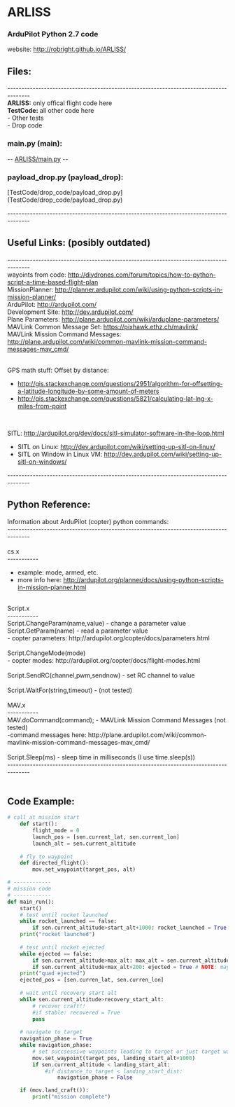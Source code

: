 # ARLISS
### ArduPilot Python 2.7 code

website: http://robright.github.io/ARLISS/

## Files:

 -------------------------------------------------------------------------------------- <br />
<b>ARLISS:</b> only offical flight code here <br />
<b>TestCode:</b> all other code here <br />
	- Other tests <br />
	- Drop code <br />



### main.py (main):

-- [ARLISS/main.py](ARLISS/main.py) --

### payload_drop.py (payload_drop):

[TestCode/drop_code/payload_drop.py] (TestCode/drop_code/payload_drop.py)

 -------------------------------------------------------------------------------------- <br />

## Useful Links: (posibly outdated)

 -------------------------------------------------------------------------------------- <br />
wayoints from code: http://diydrones.com/forum/topics/how-to-python-script-a-time-based-flight-plan <br />
MissionPlanner: http://planner.ardupilot.com/wiki/using-python-scripts-in-mission-planner/ <br />
ArduPilot: http://ardupilot.com/ <br />
Development Site: http://dev.ardupilot.com/ <br />
Plane Parameters: http://plane.ardupilot.com/wiki/arduplane-parameters/ <br />
MAVLink Common Message Set: https://pixhawk.ethz.ch/mavlink/ <br />
MAVLink Mission Command Messages: http://plane.ardupilot.com/wiki/common-mavlink-mission-command-messages-mav_cmd/ <br />
<br />

GPS math stuff: Offset by distance: <br />
 - http://gis.stackexchange.com/questions/2951/algorithm-for-offsetting-a-latitude-longitude-by-some-amount-of-meters <br />
 - http://gis.stackexchange.com/questions/5821/calculating-lat-lng-x-miles-from-point <br />
<br />

SITL: http://ardupilot.org/dev/docs/sitl-simulator-software-in-the-loop.html <br />
 - SITL on Linux: http://dev.ardupilot.com/wiki/setting-up-sitl-on-linux/ <br />
 - SITL on Window in Linux VM: http://dev.ardupilot.com/wiki/setting-up-sitl-on-windows/ <br />

 -------------------------------------------------------------------------------------- <br />

## Python Reference:

Information about ArduPilot (copter) python commands:<br />
--------------------------------------------------------------------------------------<br />
<br />
cs.x<br />
-----------<br />
- example: mode, armed, etc.<br />
- more info here: http://ardupilot.org/planner/docs/using-python-scripts-in-mission-planner.html<br />
<br />
Script.x<br />
-----------<br />
Script.ChangeParam(name,value) - change a parameter value<br />
Script.GetParam(name) - read a parameter value<br />
- copter parameters: http://ardupilot.org/copter/docs/parameters.html<br />
<br />
Script.ChangeMode(mode)<br />
- copter modes: http://ardupilot.org/copter/docs/flight-modes.html<br />
<br />
Script.SendRC(channel,pwm,sendnow) - set RC channel to value<br />
<br />
Script.WaitFor(string,timeout) - (not tested)<br />
<br />
MAV.x<br />
-----------<br />
MAV.doCommand(command);  - MAVLink Mission Command Messages (not tested)<br />
-command messages here: http://plane.ardupilot.com/wiki/common-mavlink-mission-command-messages-mav_cmd/<br />
<br />
Script.Sleep(ms) - sleep time in milliseconds (I use time.sleep(s))<br />
 -------------------------------------------------------------------------------------- <br />
 <br />
 
## Code Example:

```python
# call at mission start
	def start():
		flight_mode = 0
		launch_pos = [sen.current_lat, sen.current_lon]
		launch_alt = sen.current_altitude
	
	# fly to waypoint
	def directed_flight():
		mov.set_waypoint(target_pos, alt)

# ------------
# mission code
# ------------
def main_run():
	start()
	# test until rocket launched
	while rocket_launched == false:
		if sen.current_altitude>start_alt+1000: rocket_launched = True
	print("rocket launched")
	
	# test until rocket ejected
	while ejected == false:
		if sen.current_altitude>max_alt: max_alt = sen.current_altitude
		if sen.current_altitude<max_alt+200: ejected = True # NOTE: maybe use accelerometer
	print("quad ejected")
	ejected_pos = [sen.curren_lat, sen.curren_lon]
	
	# wait until recovery start alt
	while sen.current_altitude>recovery_start_alt:
		# recover craft!!
		#if stable: recovered = True
		pass
	
	# navigate to target
	navigation_phase = True
	while navigation_phase:
		# set succsessive waypoints leading to target or just target waypoint??
		mov.set_waypoint(target_pos, landing_start_alt+1000)
		if sen.current_altitude < landing_start_alt:
			#if distance_to_target < landing_start_dist:
				navigation_phase = False

	if (mov.land_craft()):
		print("mission complete")
	
```

